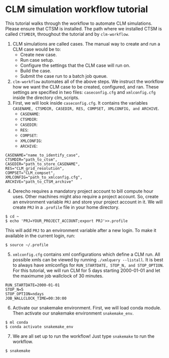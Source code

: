 # CLM simulation workflow tutorial

This tutorial walks through the workflow to automate CLM simulations. Please ensure that CTSM is installed. The path where we installed CTSM is called `CTSMDIR`, throughout the tutorial and by `clm-workflow`.

1. CLM simulations are called cases. The manual way to create and run a CLM case would be to:
    - Create new case.
    - Run case setup.
    - Configure the settings that the CLM case will run on.
    - Build the case.
    - Submit the case run to a batch job queue.
2. `clm-workflow` automates all of the above steps. We instruct the workflow how we want the CLM case to be created, configured, and ran. These settings are specified in two files: `caseconfig.cfg` and `xmlconfig.cfg` inside the directory clm_scripts.
3. First, we will look inside `caseconfig.cfg`. It contains the variables `CASENAME, CTSMDIR, CASEDIR, RES, COMPSET, XMLCONFIG, and ARCHIVE`.
    - `CASENAME`:
    - `CTSMDIR`:
    - `CASEDIR`:
    - `RES`:
    - `COMPSET`:
    - `XMLCONFIG`:
    - `ARCHIVE`:

```
CASENAME="name_to_identify_case",
CTSMDIR="path_to_ctsm",
CASEDIR="path_to_store_CASENAME",
RES="CLM_grid_resolution",
COMPSET="CLM_compset",
XMLCONFIG="path_to_xmlconfig.cfg",
ARCHIVE="path_to_CTSM_archive"
```

4. Derecho requires a mandatory project account to bill compute hour uses. Other machines might also require a project account. So, create an environment variable `PRJ` and store your project account in it. We will create `PRJ` in a `.profile` file in your home directory.
```
$ cd ~
$ echo 'PRJ=YOUR_PROJECT_ACCOUNT;export PRJ'>>.profile
```
This will add `PRJ` to an environment variable after a new login. To make it available in the current login, run:
```
$ source ~/.profile
```

5. `xmlconfig.cfg` contains xml configurations which define a CLM run. All possible xmls can be viewed by running `./xmlquery --listall`. It is best to always have xmlconfigs for `RUN_STARTDATE, STOP_N, and STOP_OPTION`. For this tutorial, we will run CLM for 5 days starting 2000-01-01 and let the maximume job wallclock of 30 minutes.
```
RUN_STARTDATE=2000-01-01
STOP_N=5
STOP_OPTION=ndays
JOB_WALLCLOCK_TIME=00:30:00
```

6. Activate our snakemake environment. First, we will load conda module. Then activate our snakemake environment `snakemake_env`.
```
$ ml conda
$ conda activate snakemake_env
```

7. We are all set up to run the workflow! Just type `snakemake` to run the workflow.
```
$ snakemake
```